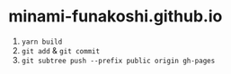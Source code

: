 # minami-funakoshi.github.io

1. `yarn build`
2. `git add` & `git commit`
3. `git subtree push --prefix public origin gh-pages`
